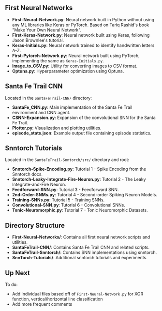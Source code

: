 ## First Neural Networks

- **First-Neural-Network.py**: Neural network built in Python without using any ML libraries like Keras or PyTorch. Based on Tariq Rashid's book "Make Your Own Neural Network".
- **First-Keras-Network.py**: Neural network built using Keras, following Jason Brownlee's tutorial.
- **Keras-Initials.py**: Neural network trained to identify handwritten letters A-Z.
- **First-Pytorch-Network.py**: Neural network built using PyTorch, implementing the same as `Keras-Initials.py`.
- **Image_to_CSV.py**: Utility for converting images to CSV format.
- **Optuna.py**: Hyperparameter optimization using Optuna.

## Santa Fe Trail CNN

Located in the `SantaFeTrail-CNN/` directory:
- **SantaFe_CNN.py**: Main implementation of the Santa Fe Trail environment and CNN agent.
- **CSNN-Expansion.py**: Expansion of the convolutional SNN for the Santa Fe Trail.
- **Plotter.py**: Visualization and plotting utilities.
- **episode_stats.json**: Example output file containing episode statistics.

## Snntorch Tutorials

Located in the `SantaFeTrail-Snntorch/src/` directory and root:
- **Snntorch-Spike-Encoding.py**: Tutorial 1 - Spike Encoding from the Snntorch docs.
- **Snntorch-Leaky-Integrate-Fire-Neuron.py**: Tutorial 2 - The Leaky Integrate-and-Fire Neuron.
- **Feedforward-SNN.py**: Tutorial 3 - Feedforward SNN.
- **2nd-Order-SNMs.py**: Tutorial 4 - Second-order Spiking Neuron Models.
- **Training-SNNs.py**: Tutorial 5 - Training SNNs.
- **Convolutional-SNN.py**: Tutorial 6 - Convolutional SNNs.
- **Tonic-Neuromorphic.py**: Tutorial 7 - Tonic Neuromorphic Datasets.

## Directory Structure

- **First-Neural-Networks/**: Contains all first neural network scripts and utilities.
- **SantaFeTrail-CNN/**: Contains Santa Fe Trail CNN and related scripts.
- **SantaFeTrail-Snntorch/**: Contains SNN implementations using snntorch.
- **SnnTorch-Tutorials/**: Additional snntorch tutorials and experiments.

## Up Next

To do:
- Add individual files based off of `First-Neural-Network.py` for XOR function, vertical/horizontal line classification
- Add more frequent comments 
